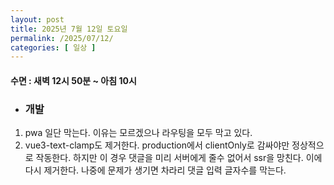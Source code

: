 ```yaml
---
layout: post
title: 2025년 7월 12일 토요일
permalink: /2025/07/12/
categories: [ 일상 ]
---
```

#### 수면 : 새벽 12시 50분 ~ 아침 10시

* ### 개발
1. pwa 일단 막는다. 이유는 모르겠으나 라우팅을 모두 막고 있다.
2. vue3-text-clamp도 제거한다. production에서 clientOnly로 감싸야만 정상적으로 작동한다. 하지만 이 경우 댓글을 미리 서버에게 줄수 없어서 ssr을 망친다. 이에 다시 제거한다. 나중에 문제가 생기면 차라리 댓글 입력 글자수를 막는다.

